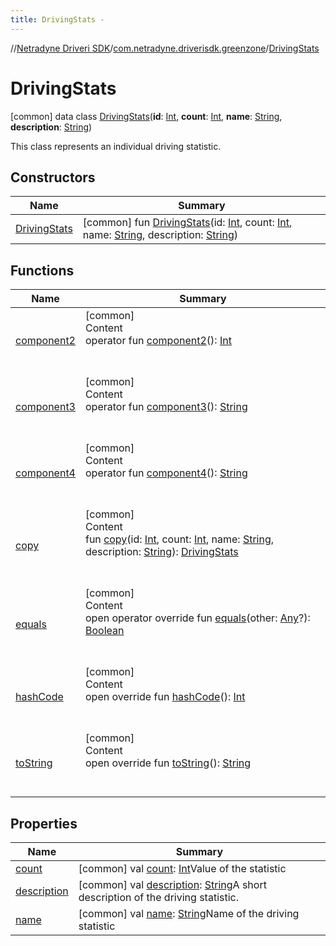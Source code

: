 ```yaml
---
title: DrivingStats -
---
```

//[Netradyne Driveri SDK](../../index.md)/[com.netradyne.driverisdk.greenzone](../index.md)/[DrivingStats](index.md)



# DrivingStats  
 [common] data class [DrivingStats](index.md)(**id**: [Int](https://kotlinlang.org/api/latest/jvm/stdlib/kotlin/-int/index.html), **count**: [Int](https://kotlinlang.org/api/latest/jvm/stdlib/kotlin/-int/index.html), **name**: [String](https://kotlinlang.org/api/latest/jvm/stdlib/kotlin/-string/index.html), **description**: [String](https://kotlinlang.org/api/latest/jvm/stdlib/kotlin/-string/index.html))

This class represents an individual driving statistic.

   


## Constructors  
  
|  Name|  Summary| 
|---|---|
| <a name="com.netradyne.driverisdk.greenzone/DrivingStats/DrivingStats/#kotlin.Int#kotlin.Int#kotlin.String#kotlin.String/PointingToDeclaration/"></a>[DrivingStats](-driving-stats.md)| <a name="com.netradyne.driverisdk.greenzone/DrivingStats/DrivingStats/#kotlin.Int#kotlin.Int#kotlin.String#kotlin.String/PointingToDeclaration/"></a> [common] fun [DrivingStats](-driving-stats.md)(id: [Int](https://kotlinlang.org/api/latest/jvm/stdlib/kotlin/-int/index.html), count: [Int](https://kotlinlang.org/api/latest/jvm/stdlib/kotlin/-int/index.html), name: [String](https://kotlinlang.org/api/latest/jvm/stdlib/kotlin/-string/index.html), description: [String](https://kotlinlang.org/api/latest/jvm/stdlib/kotlin/-string/index.html))   <br>


## Functions  
  
|  Name|  Summary| 
|---|---|
| <a name="com.netradyne.driverisdk.greenzone/DrivingStats/component2/#/PointingToDeclaration/"></a>[component2](component2.md)| <a name="com.netradyne.driverisdk.greenzone/DrivingStats/component2/#/PointingToDeclaration/"></a>[common]  <br>Content  <br>operator fun [component2](component2.md)(): [Int](https://kotlinlang.org/api/latest/jvm/stdlib/kotlin/-int/index.html)  <br><br><br>
| <a name="com.netradyne.driverisdk.greenzone/DrivingStats/component3/#/PointingToDeclaration/"></a>[component3](component3.md)| <a name="com.netradyne.driverisdk.greenzone/DrivingStats/component3/#/PointingToDeclaration/"></a>[common]  <br>Content  <br>operator fun [component3](component3.md)(): [String](https://kotlinlang.org/api/latest/jvm/stdlib/kotlin/-string/index.html)  <br><br><br>
| <a name="com.netradyne.driverisdk.greenzone/DrivingStats/component4/#/PointingToDeclaration/"></a>[component4](component4.md)| <a name="com.netradyne.driverisdk.greenzone/DrivingStats/component4/#/PointingToDeclaration/"></a>[common]  <br>Content  <br>operator fun [component4](component4.md)(): [String](https://kotlinlang.org/api/latest/jvm/stdlib/kotlin/-string/index.html)  <br><br><br>
| <a name="com.netradyne.driverisdk.greenzone/DrivingStats/copy/#kotlin.Int#kotlin.Int#kotlin.String#kotlin.String/PointingToDeclaration/"></a>[copy](copy.md)| <a name="com.netradyne.driverisdk.greenzone/DrivingStats/copy/#kotlin.Int#kotlin.Int#kotlin.String#kotlin.String/PointingToDeclaration/"></a>[common]  <br>Content  <br>fun [copy](copy.md)(id: [Int](https://kotlinlang.org/api/latest/jvm/stdlib/kotlin/-int/index.html), count: [Int](https://kotlinlang.org/api/latest/jvm/stdlib/kotlin/-int/index.html), name: [String](https://kotlinlang.org/api/latest/jvm/stdlib/kotlin/-string/index.html), description: [String](https://kotlinlang.org/api/latest/jvm/stdlib/kotlin/-string/index.html)): [DrivingStats](index.md)  <br><br><br>
| <a name="kotlin/Any/equals/#kotlin.Any?/PointingToDeclaration/"></a>[equals](../../com.netradyne.driverisdk.video/-n-d-video-a-p-i/index.md#%5Bkotlin%2FAny%2Fequals%2F%23kotlin.Any%3F%2FPointingToDeclaration%2F%5D%2FFunctions%2F-1360578461)| <a name="kotlin/Any/equals/#kotlin.Any?/PointingToDeclaration/"></a>[common]  <br>Content  <br>open operator override fun [equals](../../com.netradyne.driverisdk.video/-n-d-video-a-p-i/index.md#%5Bkotlin%2FAny%2Fequals%2F%23kotlin.Any%3F%2FPointingToDeclaration%2F%5D%2FFunctions%2F-1360578461)(other: [Any](https://kotlinlang.org/api/latest/jvm/stdlib/kotlin/-any/index.html)?): [Boolean](https://kotlinlang.org/api/latest/jvm/stdlib/kotlin/-boolean/index.html)  <br><br><br>
| <a name="kotlin/Any/hashCode/#/PointingToDeclaration/"></a>[hashCode](../../com.netradyne.driverisdk.video/-n-d-video-a-p-i/index.md#%5Bkotlin%2FAny%2FhashCode%2F%23%2FPointingToDeclaration%2F%5D%2FFunctions%2F-1360578461)| <a name="kotlin/Any/hashCode/#/PointingToDeclaration/"></a>[common]  <br>Content  <br>open override fun [hashCode](../../com.netradyne.driverisdk.video/-n-d-video-a-p-i/index.md#%5Bkotlin%2FAny%2FhashCode%2F%23%2FPointingToDeclaration%2F%5D%2FFunctions%2F-1360578461)(): [Int](https://kotlinlang.org/api/latest/jvm/stdlib/kotlin/-int/index.html)  <br><br><br>
| <a name="kotlin/Any/toString/#/PointingToDeclaration/"></a>[toString](../../com.netradyne.driverisdk.video/-n-d-video-a-p-i/index.md#%5Bkotlin%2FAny%2FtoString%2F%23%2FPointingToDeclaration%2F%5D%2FFunctions%2F-1360578461)| <a name="kotlin/Any/toString/#/PointingToDeclaration/"></a>[common]  <br>Content  <br>open override fun [toString](../../com.netradyne.driverisdk.video/-n-d-video-a-p-i/index.md#%5Bkotlin%2FAny%2FtoString%2F%23%2FPointingToDeclaration%2F%5D%2FFunctions%2F-1360578461)(): [String](https://kotlinlang.org/api/latest/jvm/stdlib/kotlin/-string/index.html)  <br><br><br>


## Properties  
  
|  Name|  Summary| 
|---|---|
| <a name="com.netradyne.driverisdk.greenzone/DrivingStats/count/#/PointingToDeclaration/"></a>[count](count.md)| <a name="com.netradyne.driverisdk.greenzone/DrivingStats/count/#/PointingToDeclaration/"></a> [common] val [count](count.md): [Int](https://kotlinlang.org/api/latest/jvm/stdlib/kotlin/-int/index.html)Value of the statistic   <br>
| <a name="com.netradyne.driverisdk.greenzone/DrivingStats/description/#/PointingToDeclaration/"></a>[description](description.md)| <a name="com.netradyne.driverisdk.greenzone/DrivingStats/description/#/PointingToDeclaration/"></a> [common] val [description](description.md): [String](https://kotlinlang.org/api/latest/jvm/stdlib/kotlin/-string/index.html)A short description of the driving statistic.   <br>
| <a name="com.netradyne.driverisdk.greenzone/DrivingStats/name/#/PointingToDeclaration/"></a>[name](name.md)| <a name="com.netradyne.driverisdk.greenzone/DrivingStats/name/#/PointingToDeclaration/"></a> [common] val [name](name.md): [String](https://kotlinlang.org/api/latest/jvm/stdlib/kotlin/-string/index.html)Name of the driving statistic   <br>

